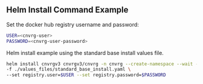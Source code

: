 ## Helm Install Command Example

Set the docker hub registry username and password:

```bash
USER=<cnvrg-user>
PASSWORD=<cnvrg-user-password>
```

Helm install example using the standard base install values file.

```bash
helm install cnvrgv3 cnvrgv3/cnvrg -n cnvrg --create-namespace --wait --timeout 1000s \
-f ./values_files/standard_base_install.yaml \
--set registry.user=$USER --set registry.password=$PASSWORD
```
